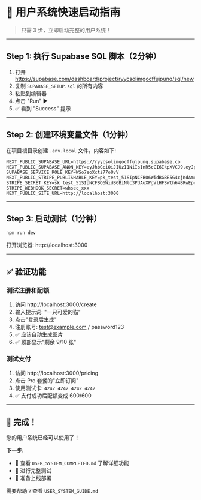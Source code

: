 # 🚀 用户系统快速启动指南

> 只需 3 步，立即启动完整的用户系统！

---

## Step 1: 执行 Supabase SQL 脚本（2分钟）

1. 打开 https://supabase.com/dashboard/project/ryycsolimgocffujpunq/sql/new
2. 复制 `SUPABASE_SETUP.sql` 的所有内容
3. 粘贴到编辑器
4. 点击 "Run" ▶️
5. ✅ 看到 "Success" 提示

---

## Step 2: 创建环境变量文件（1分钟）

在项目根目录创建 `.env.local` 文件，内容如下:

```env
NEXT_PUBLIC_SUPABASE_URL=https://ryycsolimgocffujpunq.supabase.co
NEXT_PUBLIC_SUPABASE_ANON_KEY=eyJhbGciOiJIUzI1NiIsInR5cCI6IkpXVCJ9.eyJpc3MiOiJzdXBhYmFzZSIsInJlZiI6InJ5eWNzb2xpbWdvY2ZmdWpwdW5xIiwicm9sZSI6ImFub24iLCJpYXQiOjE3NjA3NzkzMjgsImV4cCI6MjA3NjM1NTMyOH0.pj55LwIA4kasv4SlG66W6QFqVVUdlEWIFyOlOW2mKbA
SUPABASE_SERVICE_ROLE_KEY=WSo7eoXcti77o0vV
NEXT_PUBLIC_STRIPE_PUBLISHABLE_KEY=pk_test_51SIpNCFBO6WidBGBE5G4cjKdAmxz8lXn9MEY3Hhopd9IzIUYau4IN0XiRI2aOEumbVcr9K4fYzThHdk26CtrPAnt00piGgUpK5
STRIPE_SECRET_KEY=sk_test_51SIpNCFBO6WidBGBiNlc3PdAuXPgVlHFSWth64BRwEpcXkJy9zc66p7r2ENpnxR9MzehyHCVWBDUpcIUV6K02tg400LOyFDFlY
STRIPE_WEBHOOK_SECRET=whsec_xxx
NEXT_PUBLIC_SITE_URL=http://localhost:3000
```

---

## Step 3: 启动测试（1分钟）

```bash
npm run dev
```

打开浏览器: http://localhost:3000

---

## ✅ 验证功能

### 测试注册和配额

1. 访问 http://localhost:3000/create
2. 输入提示词: "一只可爱的猫"
3. 点击"登录后生成"
4. 注册账号: test@example.com / password123
5. ✅ 应该自动生成图片
6. ✅ 顶部显示"剩余 9/10 张"

### 测试支付

1. 访问 http://localhost:3000/pricing
2. 点击 Pro 套餐的"立即订阅"
3. 使用测试卡: `4242 4242 4242 4242`
4. ✅ 支付成功后配额变成 600/600

---

## 🎉 完成！

您的用户系统已经可以使用了！

**下一步**:
- 📝 查看 `USER_SYSTEM_COMPLETED.md` 了解详细功能
- 🧪 进行完整测试
- 🚀 准备上线部署

需要帮助？查看 `USER_SYSTEM_GUIDE.md`

